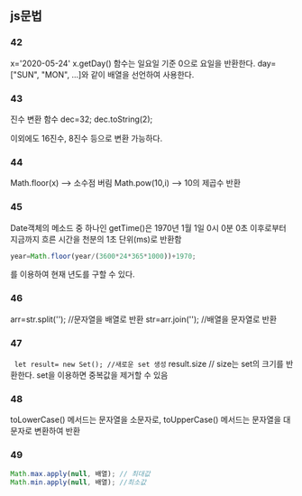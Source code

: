 ## js문법

### 42
x='2020-05-24'
x.getDay() 함수는 일요일 기준 0으로 요일을 반환한다.
day=["SUN", "MON", ...]와 같이 배열을 선언하여 사용한다.

### 43
진수 변환 함수
dec=32;
dec.toString(2);

이외에도 16진수, 8진수 등으로 변환 가능하다.

### 44
Math.floor(x) --> 소수점 버림
Math.pow(10,i) --> 10의 제곱수 반환

### 45
Date객체의 메소드 중 하나인 getTime()은 1970년 1월 1일 0시 0분 0초 이후로부터 지금까지 흐른 시간을 천분의 1초 단위(ms)로 반환함
```javascript
year=Math.floor(year/(3600*24*365*1000))+1970;
```
를 이용하여 현재 년도를 구할 수 있다.

### 46
arr=str.split(''); //문자열을 배열로 반환
str=arr.join(''); //배열을 문자열로 반환

### 47
``` let result= new Set(); //새로운 set 생성```
result.size // size는 set의 크기를 반환한다.
set을 이용하면 중복값을 제거할 수 있음

### 48
toLowerCase() 메서드는 문자열을 소문자로, toUpperCase() 메서드는 문자열을 대문자로 변환하여 반환

### 49
```javascript
Math.max.apply(null, 배열); // 최대값
Math.min.apply(null, 배열); //최소값
```

